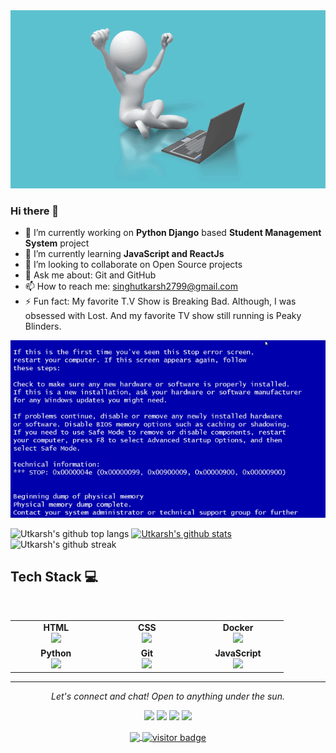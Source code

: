 <img src="https://github.com/Utkarsh299-tech/Utkarsh299-tech/blob/main/animated-gifs.gif" alt="Animated gif">

### Hi there 👋

- 🔭 I’m currently working on **Python Django** based **Student Management System** project
- 🌱 I’m currently learning **JavaScript and ReactJs**
- 👯 I’m looking to collaborate on Open Source projects
- 💬 Ask me about: Git and GitHub
- 📫 How to reach me: singhutkarsh2799@gmail.com
- ⚡ Fun fact: My favorite T.V Show is Breaking Bad. Although, I was obsessed with Lost. And my favorite TV show still running is Peaky Blinders.

<img src="https://github.com/Utkarsh299-tech/Utkarsh299-tech/blob/main/animated_cat.gif" alt="Animated cat gif">

![Utkarsh's github top langs](https://github-readme-stats.vercel.app/api/top-langs?username=Utkarsh299-tech&show_icons=true&locale=en&layout=compact&theme=gruvbox)
[![Utkarsh's github stats](https://github-readme-stats.vercel.app/api?username=Utkarsh299-tech&show_icons=true&theme=radical)](https://github.com/Utkarsh299-tech/github-readme-stats)
![Utkarsh's github streak](https://github-readme-streak-stats.herokuapp.com/?user=Utkarsh299-tech&show_icons=true&locale=en&layout=compact&theme=gruvbox)

## Tech Stack :computer:

<br>
<table>
<tbody>
 <tr>
<td align="center" width="20%">
<span><b><center>HTML</center></b></span> 
<img height=60px src="https://cdn.pixabay.com/photo/2017/08/05/11/16/logo-2582748_1280.png"> 
</td>

<td align="center" width="20%">
<span><b><center>CSS</center></b></span> 
<img height=60px src="https://cdn.pixabay.com/photo/2017/08/05/11/16/logo-2582747_1280.png"> 
</td>

<td align="center" width="20%">
<span><b><center>Docker</center></b></span> 
<img height=60px src="https://encrypted-tbn0.gstatic.com/images?q=tbn%3AANd9GcTApU_6Eg4oWx3NMhLifHmNEkxjeMxfd3oGUA&usqp=CAU"> 
</td>
</tr>

<tr>
<td align="center" width="20%">
<span><b><center>Python</center></b></span> 
<img height=65px src="https://www.python.org/static/community_logos/python-logo.png"> 
</td>

<td align="center" width="20%">
<span><b><center>Git</center></b></span> 
<img height=65px src="https://git-scm.com/images/logos/downloads/Git-Logo-2Color.png"> 
</td>

<td align="center" width="20%">
<span><b><center>JavaScript</center></b></span> 
<img height=65px src="https://cdn.pixabay.com/photo/2015/04/23/17/41/javascript-736401_1280.png"> 
</td>
</tr>
</tbody>
</table>
<hr>
<p align="center">
  <i>Let's connect and chat! Open to anything under the sun.</i>

  <p align="center">
    <a href="https://twitter.com/Utkarsh32664143" alt="Twitter"><img src="https://raw.githubusercontent.com/jayehernandez/jayehernandez/a7a82fe5586c5a4c293dc393b87d9c66df682b0b/readme/twitter-fill.svg"></a>
    <a href="https://www.linkedin.com/in/utkarsh-singh-648216191/" alt="Linkedin"><img src="https://raw.githubusercontent.com/jayehernandez/jayehernandez/a7a82fe5586c5a4c293dc393b87d9c66df682b0b/readme/linkedin-fill.svg"></a>
    <a href="mailto:singhutkarsh2799@gmail.com" alt="Contact me"><img src="https://raw.githubusercontent.com/jayehernandez/jayehernandez/a7a82fe5586c5a4c293dc393b87d9c66df682b0b/readme/mail-fill.svg"></a>
    <a href="https://utkarsh299-tech.github.io/myportfolio/" alt="My site"><img src="https://raw.githubusercontent.com/jayehernandez/jayehernandez/a7a82fe5586c5a4c293dc393b87d9c66df682b0b/readme/external-link-line.svg"></a>
  </p>

  <p align="center">
    <a href="http://hits.dwyl.com/Utkarsh299-tech/Utkarsh299-tech">
      <img align="center" src="http://hits.dwyl.com/Utkarsh299-tech/Utkarsh299-tech.svg">
    </a>
    <a href="https://visitor-badge.glitch.me/badge?page_id=${Utkarsh299-tech}.${visitor-badge}">
      <img align="center" src="https://komarev.com/ghpvc/?username=Utkarsh299-tech" alt="visitor badge">
    </a>
  </p>
</p>

